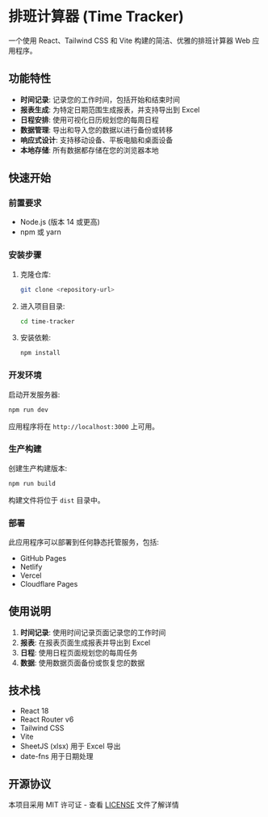 # 排班计算器 (Time Tracker)

一个使用 React、Tailwind CSS 和 Vite 构建的简洁、优雅的排班计算器 Web 应用程序。

## 功能特性

- **时间记录**: 记录您的工作时间，包括开始和结束时间
- **报表生成**: 为特定日期范围生成报表，并支持导出到 Excel
- **日程安排**: 使用可视化日历规划您的每周日程
- **数据管理**: 导出和导入您的数据以进行备份或转移
- **响应式设计**: 支持移动设备、平板电脑和桌面设备
- **本地存储**: 所有数据都存储在您的浏览器本地

## 快速开始

### 前置要求

- Node.js (版本 14 或更高)
- npm 或 yarn

### 安装步骤

1. 克隆仓库:
   ```bash
   git clone <repository-url>
   ```

2. 进入项目目录:
   ```bash
   cd time-tracker
   ```

3. 安装依赖:
   ```bash
   npm install
   ```

### 开发环境

启动开发服务器:

```bash
npm run dev
```

应用程序将在 `http://localhost:3000` 上可用。

### 生产构建

创建生产构建版本:

```bash
npm run build
```

构建文件将位于 `dist` 目录中。

### 部署

此应用程序可以部署到任何静态托管服务，包括:

- GitHub Pages
- Netlify
- Vercel
- Cloudflare Pages

## 使用说明

1. **时间记录**: 使用时间记录页面记录您的工作时间
2. **报表**: 在报表页面生成报表并导出到 Excel
3. **日程**: 使用日程页面规划您的每周任务
4. **数据**: 使用数据页面备份或恢复您的数据

## 技术栈

- React 18
- React Router v6
- Tailwind CSS
- Vite
- SheetJS (xlsx) 用于 Excel 导出
- date-fns 用于日期处理

## 开源协议

本项目采用 MIT 许可证 - 查看 [LICENSE](LICENSE) 文件了解详情